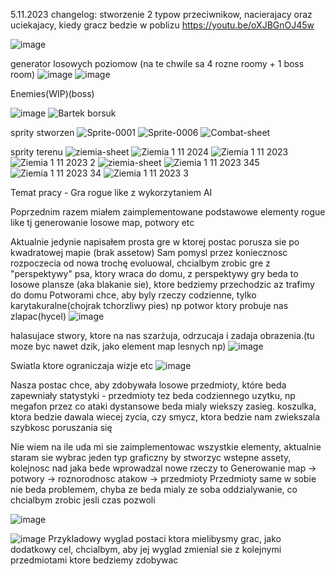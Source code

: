 5.11.2023
changelog: 
stworzenie 2 typow przeciwnikow, nacierajacy oraz uciekajacy, kiedy gracz bedzie w poblizu
https://youtu.be/oXJBGnOJ45w

![image](https://github.com/DefinitelyDes/Techniczna-praca-nowatorska/assets/105553536/3bcf4e08-f934-4ab2-9246-93d07cfda086)

generator losowych poziomow (na te chwile sa 4 rozne roomy + 1 boss room) 
![image](https://github.com/DefinitelyDes/Techniczna-praca-nowatorska/assets/105553536/5d2190d8-746c-4ff2-b42a-a5ea21223125)
![image](https://github.com/DefinitelyDes/Techniczna-praca-nowatorska/assets/105553536/9985dd43-e089-43bc-ba1d-012c4ce8f5e0)

Enemies(WIP)(boss)

![image](https://github.com/DefinitelyDes/Techniczna-praca-nowatorska/assets/105553536/de52ae1a-75c1-4022-a7c2-d22ae2e6f493)
![Bartek borsuk](https://github.com/DefinitelyDes/Techniczna-praca-nowatorska/assets/105553536/6cea2af0-5a8f-4ffe-aedc-ac365331a479)

sprity stworzen
![Sprite-0001](https://github.com/DefinitelyDes/Techniczna-praca-nowatorska/assets/105553536/233205b1-300b-4cbb-8463-3a81b05d9f51)
![Sprite-0006](https://github.com/DefinitelyDes/Techniczna-praca-nowatorska/assets/105553536/9cf5bcf1-a951-49ec-9f1e-410b4b443b1e)
![Combat-sheet](https://github.com/DefinitelyDes/Techniczna-praca-nowatorska/assets/105553536/ceaee230-4ad0-493d-aed0-84cdc9012355)


sprity terenu
![ziemia-sheet](https://github.com/DefinitelyDes/Techniczna-praca-nowatorska/assets/105553536/611c46d3-4722-4959-80fd-c96238622a8f)
![Ziemia 1 11 2024](https://github.com/DefinitelyDes/Techniczna-praca-nowatorska/assets/105553536/55575317-6a90-4db5-8694-7bfb09499fb9)
![Ziemia 1 11 2023](https://github.com/DefinitelyDes/Techniczna-praca-nowatorska/assets/105553536/d81f9950-05d9-4181-bec7-72c44165d62d)
![Ziemia 1 11 2023 2](https://github.com/DefinitelyDes/Techniczna-praca-nowatorska/assets/105553536/a2e6f059-1d1f-4bfe-9f31-5a1613a906d9)
![ziemia-sheet](https://github.com/DefinitelyDes/Techniczna-praca-nowatorska/assets/105553536/8e09cc13-def4-40d1-84bc-a29eab56c107)
![Ziemia 1 11 2023 345](https://github.com/DefinitelyDes/Techniczna-praca-nowatorska/assets/105553536/f05cbd0b-1fc2-452f-9669-6358ffb234b3)
![Ziemia 1 11 2023 34](https://github.com/DefinitelyDes/Techniczna-praca-nowatorska/assets/105553536/afe21911-9a69-4294-a0f0-ecd9b7fd003d)
![Ziemia 1 11 2023 3](https://github.com/DefinitelyDes/Techniczna-praca-nowatorska/assets/105553536/736558fe-e2be-405c-b8f4-db7cd39e1c97)




Temat pracy - Gra rogue like z wykorzytaniem AI

Poprzednim razem miałem zaimplementowane podstawowe elementy rogue like tj generowanie losowe map, potwory etc 

Aktualnie jedynie napisałem prosta gre w ktorej postac porusza sie po kwadratowej mapie (brak assetow) 
Sam pomysl przez koniecznosc rozpoczecia od nowa trochę evoluowal, chcialbym zrobic gre z "perspektywy" psa, ktory wraca do domu, z perspektywy gry beda to losowe plansze (aka blakanie sie), ktore bedziemy przechodzic az trafimy do domu
Potworami chce, aby byly rzeczy codzienne, tylko karytakuralne(chojrak tchorzliwy pies)
 np potwor ktory probuje nas zlapac(hycel)
 ![image](https://github.com/DefinitelyDes/Techniczna-praca-nowatorska/assets/105553536/e85c0c3f-4b3b-4c65-ab8d-816a87b7828b)

 halasujace stwory, ktore na nas szarżuja, odrzucaja i zadaja obrazenia.(tu moze byc nawet dzik, jako element map lesnych np)
 ![image](https://github.com/DefinitelyDes/Techniczna-praca-nowatorska/assets/105553536/4d55c9bb-5f4a-4092-ba3d-9d1817b23a18)

 Swiatla ktore ograniczaja wizje etc
 ![image](https://github.com/DefinitelyDes/Techniczna-praca-nowatorska/assets/105553536/0f050e07-0ace-4f56-95f6-9b5f5a66a1e2)

Nasza postac chce, aby zdobywała losowe przedmioty, które beda zapewniały statystyki - przedmioty tez beda codziennego uzytku, np megafon przez co ataki dystansowe beda mialy wiekszy zasieg. koszulka, ktora bedzie dawala wiecej zycia, czy smycz, ktora bedzie nam zwiekszala szybkosc poruszania się

Nie wiem na ile uda mi sie zaimplementowac wszystkie elementy, aktualnie staram sie wybrac jeden typ graficzny by stworzyc wstepne assety, kolejnosc nad jaka bede wprowadzal nowe rzeczy to Generowanie map -> potwory -> roznorodnosc atakow -> przedmioty
Przedmioty same w sobie nie beda problemem, chyba ze beda mialy ze soba oddzialywanie, co chcialbym zrobic jesli czas pozwoli

![image](https://github.com/DefinitelyDes/Techniczna-praca-nowatorska/assets/105553536/d3010c78-d731-488c-8c1d-bf74e074cfc1)

![image](https://github.com/DefinitelyDes/Techniczna-praca-nowatorska/assets/105553536/fe799081-c461-4463-9ad0-da182c79e9e4)
Przykladowy wyglad postaci ktora mielibysmy grac, jako dodatkowy cel, chcialbym, aby jej wyglad zmienial sie z kolejnymi przedmiotami ktore bedziemy zdobywac
